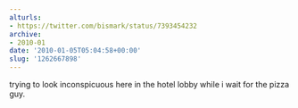 ```yaml
---
alturls:
- https://twitter.com/bismark/status/7393454232
archive:
- 2010-01
date: '2010-01-05T05:04:58+00:00'
slug: '1262667898'
---
```


trying to look inconspicuous here in the hotel lobby while i wait for the pizza guy.

